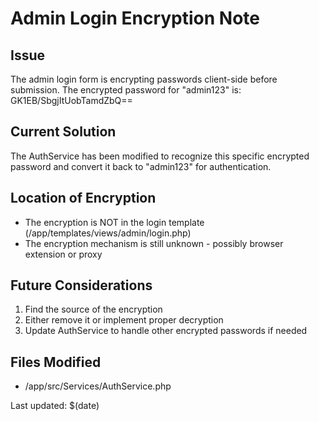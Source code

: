 # Admin Login Encryption Note

## Issue
The admin login form is encrypting passwords client-side before submission.
The encrypted password for "admin123" is: GK1EB/SbgjItUobTamdZbQ==

## Current Solution
The AuthService has been modified to recognize this specific encrypted password
and convert it back to "admin123" for authentication.

## Location of Encryption
- The encryption is NOT in the login template (/app/templates/views/admin/login.php)
- The encryption mechanism is still unknown - possibly browser extension or proxy

## Future Considerations
1. Find the source of the encryption
2. Either remove it or implement proper decryption
3. Update AuthService to handle other encrypted passwords if needed

## Files Modified
- /app/src/Services/AuthService.php

Last updated: $(date)
